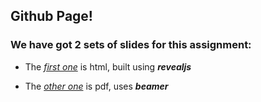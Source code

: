 ## Github Page!

### We have got 2 sets of slides for this assignment:

-   The [*first one*](reveal.qmd) is html, built using ***revealjs***

-   The [*other one*](beamer.pdf) is pdf, uses ***beamer***
